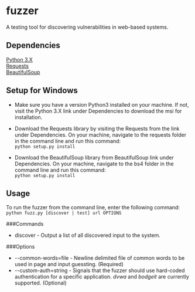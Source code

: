fuzzer
======

A testing tool for discovering vulnerabilities in web-based systems.

Dependencies
------------

[Python 3.X](https://www.python.org/downloads/release/python-341/)  
[Requests](https://github.com/kennethreitz/requests)  
[BeautifulSoup](http://www.crummy.com/software/BeautifulSoup/bs4/download/4.3/)  

Setup for Windows
-----------------
* Make sure you have a version Python3 installed on your machine. If not,
visit the Python 3.X link under Dependencies to download the msi for
installation.  

* Download the Requests library by visiting the Requests from the link under
Dependencies. On your machine, navigate to the requests folder in the command
line and run this command:  
`python setup.py install`  

* Download the BeautifulSoup library from BeautifulSoup link under Dependencies.
On your machine, navigate to the bs4 folder in the command line and run this
command:  
`python setup.py install`  

Usage
-----
To run the fuzzer from the command line, enter the following command:  
`python fuzz.py [discover | test] url OPTIONS`    

###Commands
* discover - Output a list of all discovered input to the system.

###Options
* --common-words=file - Newline delimited file of common words to be used in
page and input guessting. (Required)
* --custom-auth=string - Signals that the fuzzer should use hard-coded
authentication for a specific application. *dvwa* and *bodgeit* are
currently supported. (Optional)